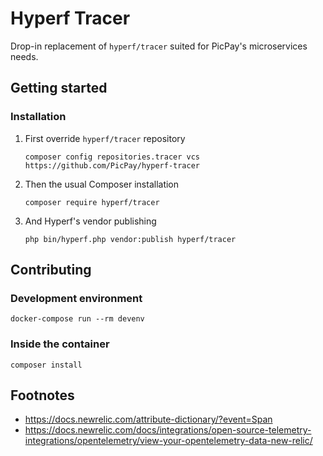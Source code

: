 # Hyperf Tracer

Drop-in replacement of `hyperf/tracer` suited for PicPay's microservices needs.

## Getting started

### Installation

1. First override `hyperf/tracer` repository
    ```shell
    composer config repositories.tracer vcs https://github.com/PicPay/hyperf-tracer
    ```
   
2. Then the usual Composer installation
    ```shell
    composer require hyperf/tracer
    ```

3. And Hyperf's vendor publishing
    ```shell
    php bin/hyperf.php vendor:publish hyperf/tracer
    ```

## Contributing

### Development environment
```shell
docker-compose run --rm devenv
```

### Inside the container
````shell
composer install
````

## Footnotes
- https://docs.newrelic.com/attribute-dictionary/?event=Span
- https://docs.newrelic.com/docs/integrations/open-source-telemetry-integrations/opentelemetry/view-your-opentelemetry-data-new-relic/